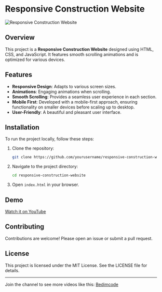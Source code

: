 # Responsive Construction Website

![Responsive Construction Website](image.png)

## Overview

This project is a **Responsive Construction Website** designed using HTML, CSS, and JavaScript. It features smooth scrolling animations and is optimized for various devices.

## Features

- **Responsive Design**: Adapts to various screen sizes.
- **Animations**: Engaging animations when scrolling.
- **Smooth Scrolling**: Provides a seamless user experience in each section.
- **Mobile First**: Developed with a mobile-first approach, ensuring functionality on smaller devices before scaling up to desktop.
- **User-Friendly**: A beautiful and pleasant user interface.

## Installation

To run the project locally, follow these steps:

1. Clone the repository:
   ```bash
   git clone https://github.com/yourusername/responsive-construction-website.git
   ```

2. Navigate to the project directory:
   ```bash
   cd responsive-construction-website
   ```

3. Open `index.html` in your browser.

## Demo

[Watch it on YouTube](link-to-your-video)

## Contributing

Contributions are welcome! Please open an issue or submit a pull request.

## License

This project is licensed under the MIT License. See the LICENSE file for details.

---

Join the channel to see more videos like this: [Bedimcode](https://www.youtube.com/channel/your-channel)
